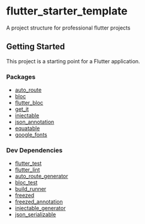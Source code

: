 # flutter_starter_template

A project structure for professional flutter projects

## Getting Started

This project is a starting point for a Flutter application.

### Packages

- [auto_route](https://pub.dev/packages/auto_route)
- [bloc](https://pub.dev/packages/bloc)
- [flutter_bloc](https://pub.dev/packages/flutter_bloc)
- [get_it](https://pub.dev/packages/get_it)
- [injectable](https://pub.dev/packages/injectable)
- [json_annotation](https://pub.dev/packages/json_annotation)
- [equatable](https://pub.dev/packages/equatable)
- [google_fonts](https://pub.dev/packages/google_fonts)

### Dev Dependencies
- [flutter_test](https://pub.dev/packages/flutter_test)
- [flutter_lint](https://pub.dev/packages/flutter_lint)
- [auto_route_generator](https://pub.dev/packages/auto_route_generator)
- [bloc_test](https://pub.dev/packages/bloc_test)
- [build_runner](https://pub.dev/packages/build_runner)
- [freezed](https://pub.dev/packages/freezed)
- [freezed_annotation](https://pub.dev/packages/freezed_annotation)
- [injectable_generator](https://pub.dev/packages/injectable_generator)
- [json_serializable](https://pub.dev/packages/json_serializable)

